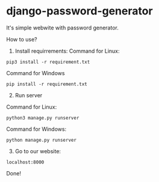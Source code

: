 # django-password-generator

It's simple webwite with password generator.

How to use?

1. Install requirrements:
  Command for Linux:
  
  ```
  pip3 install -r requirement.txt
  ```
  
  Command for Windows
  ```
  pip install -r requirement.txt
  ```
2. Run server

  Command for Linux:
  ```
  python3 manage.py runserver
  ```
  Command for Windows:
  ```
  python manage.py runserver
  ```
  
 3. Go to our website:
  ```
  localhost:8000
  ```
  
  Done!
